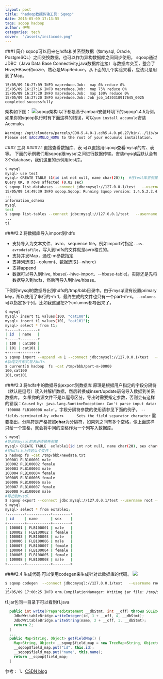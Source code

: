 ```yaml
---
layout: post
title: "hadoop数据传输工具：Sqoop"
date: 2015-05-09 17:13:55
tags: sqoop hadoop
author: 伊布
categories: tech
cover:  "/assets/instacode.png"
---
```


###1 简介
sqoop可以用来在hdfs和关系型数据（如mysql, Oracle, PostgreSQL）之间交换数据，也可以作为异构数据库之间同步使用。
sqoop通过JDBC（Java Data Base Connectivity,java数据库连接）与数据库交互，整合了Hive/HBase和oozie，核心是MapReduce。从下面的几个实验来看，应该只是用到了Map。

```
15/05/09 16:27:09 INFO mapreduce.Job:  map 0% reduce 0%
15/05/09 16:27:16 INFO mapreduce.Job:  map 75% reduce 0%
15/05/09 16:27:20 INFO mapreduce.Job:  map 100% reduce 0%
15/05/09 16:27:20 INFO mapreduce.Job: Job job_1430310917645_0025 completed successfully
```

架构如下图：
![sqoop架构](http://7xir15.com1.z0.glb.clouddn.com/sqoop_arch.jpg)
以下都是基于ambari安装环境下的sqoop1.4.5为例，如果你的sqoop执行时有下面这样的错误，可以`yum install accumulo`安装Accmulo。

```bash
Warning: /opt/cloudera/parcels/CDH-5.4.0-1.cdh5.4.0.p0.27/bin/../lib/sqoop/../accumulo does not exist! Accumulo imports will fail.
Please set $ACCUMULO_HOME to the root of your Accumulo installation.
```

###2 工具
####2.1 直接查看数据库、表
可以直接用sqoop查看mysql的库、表等。
下面的示例我们用sqoop跟mysql之间进行数据传输。安装mysql后默认会有3个database，我们这里的示例用test库。

```bash
$ mysql
mysql> use test
mysql> CREATE TABLE t1(id int not null, name char(20));  #在test库里创建一个表t1
Query OK, 0 rows affected (0.02 sec)
$ sqoop list-databases --connect jdbc:mysql://127.0.0.1/test   --username root
15/05/09 14:49:39 INFO sqoop.Sqoop: Running Sqoop version: 1.4.5.2.2.4.2-2
...
information_schema
mysql
test
$ sqoop list-tables --connect jdbc:mysql://127.0.0.1/test   --username root
...
t1
```

####2.2 将数据库导入import到hdfs

- 支持导入为文本文件、avro、sequence file。例如import时指定`--as-avrodatafile`，写入到hdfs的文件就是avro格式的。
- 支持并发Map，通过-m参数指定
- 支持列选取(--column)、数据选取(--where)
- 支持append
- 数据可以导入到hive, hbase(--hive-import、--hbase-table)。实际还是先将数据导入到hdfs，然后再导入到hive/hbase。

下例将mysql的数据导出到hdfs的/tmp/bbb目录中。由于mysql没有设置primary key，所以使用了串行的-m 1，最终生成的文件也只有一个part-m-x。`--columns`可以指定多个列，比如我这里把2个columns都导出来了。

```bash
$ mysql
mysql> insert t1 values(100, "cat100");
mysql> insert t1 values(101, "cat101");
mysql> select * from t1;
+-----+--------+
| id  | name   |
+-----+--------+
| 100 | cat100 |
| 101 | cat101 |
+-----+--------+
$ sqoop import --append -m 1 --connect jdbc:mysql://127.0.0.1/test   --username root --table t1 --target-dir /tmp/bbb --columns id,name
#以纯文件形式导入hdfs
$ current]$ hadoop  fs -cat /tmp/bbb/part-m-00000
100,cat100
101,cat101
```

####2.3 将hdfs中的数据导出export到数据库
原理是根据用户指定的字段分隔符（默认是逗号）读入并解析数据，然后转换成insert/update语句导入数据到关系数据库。
如果你的源文件不是以逗号区分，导出时需要指定参数，否则会有这样的错误：`Caused by: java.lang.RuntimeException: Can't parse input data: '100008 FLB100008 male'`。字段分隔符参数的使用请参见下面的例子。
`--fields-terminated-by <char>      Sets the field separator character`
需要指出，分隔符是严格按照**char**为分隔符，如果列之间有多个空格，像上面这样只给一个空格，就会将中间的空格作为一个列写入数据库。

```bash
$ mysql
#导出到mysql的表必须预先创建
mysql> CREATE TABLE  exTable1(id int not null, name char(20), sex char(10));
#往hdfs上上传这么个文件：
$ hadoop fs -cat /tmp/bbb/newdata.txt
100001 FLB100001 male
100002 FLB100002 female
100003 FLB100003 male
100004 FLB100004 female
100005 FLB100005 female
100006 FLB100006 male
100007 FLB100007 female
100008 FLB100008 male
#导出到mysql
$ sqoop export --connect jdbc:mysql://127.0.0.1/test --username root --table exTable1 --export-dir /tmp/bbb --fields-terminated-by ' '
$ mysql
mysql> select * from exTable1;
+--------+-----------+--------+
| id     | name      | sex    |
+--------+-----------+--------+
| 100001 | FLB100001 | male   |
| 100002 | FLB100002 | female |
| 100003 | FLB100003 | male   |
| 100006 | FLB100006 | male   |
| 100007 | FLB100007 | female |
| 100004 | FLB100004 | female |
| 100005 | FLB100005 | female |
| 100008 | FLB100008 | male   |
+--------+-----------+--------+

```

####2.4 生成代码
可以使用codegen来生成针对此数据库的代码。
![](http://7xir15.com1.z0.glb.clouddn.com/t1_class.PNG)

```bash
$ sqoop codegen  --connect jdbc:mysql://127.0.0.1/test   --username root --table t1
...
15/05/09 17:00:25 INFO orm.CompilationManager: Writing jar file: /tmp/sqoop-hdfs/compile/a1c1551458745f7925db43a5df1485b9/t1.jar
```

t1.jar包同一目录下可以看到t1.java

```java
  public int write(PreparedStatement __dbStmt, int __off) throws SQLException {
    JdbcWritableBridge.writeInteger(id, 1 + __off, 4, __dbStmt);
    JdbcWritableBridge.writeString(name, 2 + __off, 1, __dbStmt);
    return 2;
  }
  ...
  public Map<String, Object> getFieldMap() {
    Map<String, Object> __sqoop$field_map = new TreeMap<String, Object>();
    __sqoop$field_map.put("id", this.id);
    __sqoop$field_map.put("name", this.name);
    return __sqoop$field_map;
  }
```

参考：
1、[CSDN blog](http://blog.csdn.net/yfkiss/article/details/8700480)






